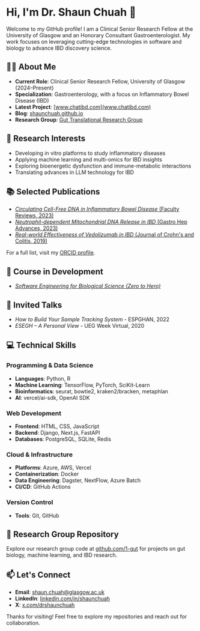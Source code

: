 # Hi, I'm Dr. Shaun Chuah 👋

Welcome to my GitHub profile! I am a Clinical Senior Research Fellow at the University of Glasgow and an Honorary Consultant Gastroenterologist. My work focuses on leveraging cutting-edge technologies in software and biology to advance IBD discovery science.

## 👨‍⚕️ About Me

- **Current Role**: Clinical Senior Research Fellow, University of Glasgow (2024–Present)
- **Specialization**: Gastroenterology, with a focus on Inflammatory Bowel Disease (IBD)
- **Latest Project**: [www.chatibd.com](www.chatibd.com)
- **Blog**: [shaunchuah.github.io](https://shaunchuah.github.io)
- **Research Group**: [Gut Translational Research Group](https://www.gla.ac.uk/schools/infectionimmunity/staff/gwotzerho/theguttranslationalresearchgroup/)

## 🧪 Research Interests

- Developing in vitro platforms to study inflammatory diseases
- Applying machine learning and multi-omics for IBD insights
- Exploring bioenergetic dysfunction and immune-metabolic interactions
- Translating advances in LLM technology for IBD

## 📚 Selected Publications

- [*Circulating Cell-Free DNA in Inflammatory Bowel Disease* (Faculty Reviews, 2023)](https://doi.org/10.12703/r/12-14)
- [*Neutrophil-dependent Mitochondrial DNA Release in IBD* (Gastro Hep Advances, 2023)](https://doi.org/10.1016/j.gastha.2023.03.022)
- [*Real-world Effectiveness of Vedolizumab in IBD* (Journal of Crohn's and Colitis, 2019)](https://doi.org/10.1093/ecco-jcc/jjz042)

For a full list, visit my [ORCID profile](https://orcid.org/0000-0002-5936-3370).

## 📘 Course in Development

- [*Software Engineering for Biological Science (Zero to Hero)*](https://shaunchuah.github.io/software_engineering_for_science/)

## 🎤 Invited Talks

- *How to Build Your Sample Tracking System* - ESPGHAN, 2022  
- *ESEGH – A Personal View* - UEG Week Virtual, 2020  

## 💻 Technical Skills

### Programming & Data Science

- **Languages**: Python, R
- **Machine Learning**: TensorFlow, PyTorch, SciKit-Learn
- **Bioinformatics**: seurat, bowtie2, kraken2/bracken, metaphlan
- **AI**: vercel/ai-sdk, OpenAI SDK

### Web Development

- **Frontend**: HTML, CSS, JavaScript
- **Backend**: Django, Next.js, FastAPI
- **Databases**: PostgreSQL, SQLite, Redis

### Cloud & Infrastructure

- **Platforms**: Azure, AWS, Vercel
- **Containerization**: Docker
- **Data Engineering**: Dagster, NextFlow, Azure Batch
- **CI/CD**: GitHub Actions

### Version Control

- **Tools**: Git, GitHub

## 📂 Research Group Repository

Explore our research group code at [github.com/1-gut](https://github.com/1-gut) for projects on gut biology, machine learning, and IBD research.

## 📫 Let's Connect

- **Email**: [shaun.chuah@glasgow.ac.uk](mailto:shaun.chuah@glasgow.ac.uk)
- **LinkedIn**: [linkedin.com/in/shaunchuah](https://linkedin.com/in/shaunchuah)
- **X**: [x.com/drshaunchuah](https://x.com/drshaunchuah)

Thanks for visiting! Feel free to explore my repositories and reach out for collaboration.
